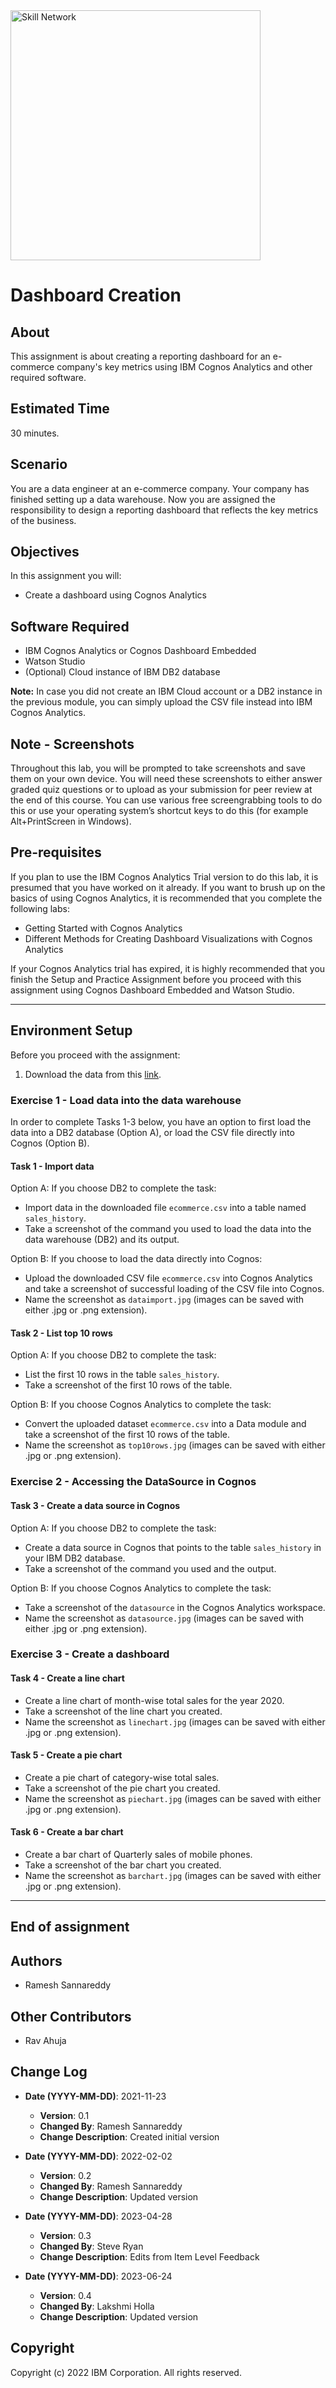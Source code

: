 <img src="https://cf-courses-data.s3.us.cloud-object-storage.appdomain.cloud/IBM-DB0321EN-SkillsNetwork/images/IDSN-logo.png" alt="Skill Network" width="400px">

# Dashboard Creation

## About
This assignment is about creating a reporting dashboard for an e-commerce company's key metrics using IBM Cognos Analytics and other required software.

## Estimated Time
30 minutes.

## Scenario
You are a data engineer at an e-commerce company. Your company has finished setting up a data warehouse. Now you are assigned the responsibility to design a reporting dashboard that reflects the key metrics of the business.

## Objectives
In this assignment you will:
- Create a dashboard using Cognos Analytics

## Software Required
- IBM Cognos Analytics or Cognos Dashboard Embedded
- Watson Studio
- (Optional) Cloud instance of IBM DB2 database

**Note:** In case you did not create an IBM Cloud account or a DB2 instance in the previous module, you can simply upload the CSV file instead into IBM Cognos Analytics.

## Note - Screenshots
Throughout this lab, you will be prompted to take screenshots and save them on your own device. You will need these screenshots to either answer graded quiz questions or to upload as your submission for peer review at the end of this course. You can use various free screengrabbing tools to do this or use your operating system’s shortcut keys to do this (for example Alt+PrintScreen in Windows).

## Pre-requisites
If you plan to use the IBM Cognos Analytics Trial version to do this lab, it is presumed that you have worked on it already. If you want to brush up on the basics of using Cognos Analytics, it is recommended that you complete the following labs:
- Getting Started with Cognos Analytics
- Different Methods for Creating Dashboard Visualizations with Cognos Analytics

If your Cognos Analytics trial has expired, it is highly recommended that you finish the Setup and Practice Assignment before you proceed with this assignment using Cognos Dashboard Embedded and Watson Studio.

---

## Environment Setup
Before you proceed with the assignment:

1. Download the data from this [link](https://cf-courses-data.s3.us.cloud-object-storage.appdomain.cloud/IBM-DB0321EN-SkillsNetwork/analytics/ecommerce.csv).

### Exercise 1 - Load data into the data warehouse
In order to complete Tasks 1-3 below, you have an option to first load the data into a DB2 database (Option A), or load the CSV file directly into Cognos (Option B).

#### Task 1 - Import data
Option A: If you choose DB2 to complete the task:
- Import data in the downloaded file `ecommerce.csv` into a table named `sales_history`.
- Take a screenshot of the command you used to load the data into the data warehouse (DB2) and its output.

Option B: If you choose to load the data directly into Cognos:
- Upload the downloaded CSV file `ecommerce.csv` into Cognos Analytics and take a screenshot of successful loading of the CSV file into Cognos.
- Name the screenshot as `dataimport.jpg` (images can be saved with either .jpg or .png extension).

#### Task 2 - List top 10 rows
Option A: If you choose DB2 to complete the task:
- List the first 10 rows in the table `sales_history`.
- Take a screenshot of the first 10 rows of the table.

Option B: If you choose Cognos Analytics to complete the task:
- Convert the uploaded dataset `ecommerce.csv` into a Data module and take a screenshot of the first 10 rows of the table.
- Name the screenshot as `top10rows.jpg` (images can be saved with either .jpg or .png extension).

### Exercise 2 - Accessing the DataSource in Cognos
#### Task 3 - Create a data source in Cognos
Option A: If you choose DB2 to complete the task:
- Create a data source in Cognos that points to the table `sales_history` in your IBM DB2 database.
- Take a screenshot of the command you used and the output.

Option B: If you choose Cognos Analytics to complete the task:
- Take a screenshot of the `datasource` in the Cognos Analytics workspace.
- Name the screenshot as `datasource.jpg` (images can be saved with either .jpg or .png extension).

### Exercise 3 - Create a dashboard
#### Task 4 - Create a line chart
- Create a line chart of month-wise total sales for the year 2020.
- Take a screenshot of the line chart you created.
- Name the screenshot as `linechart.jpg` (images can be saved with either .jpg or .png extension).

#### Task 5 - Create a pie chart
- Create a pie chart of category-wise total sales.
- Take a screenshot of the pie chart you created.
- Name the screenshot as `piechart.jpg` (images can be saved with either .jpg or .png extension).

#### Task 6 - Create a bar chart
- Create a bar chart of Quarterly sales of mobile phones.
- Take a screenshot of the bar chart you created.
- Name the screenshot as `barchart.jpg` (images can be saved with either .jpg or .png extension).

---

## End of assignment

## Authors
- Ramesh Sannareddy

## Other Contributors
- Rav Ahuja

## Change Log
- **Date (YYYY-MM-DD)**: 2021-11-23
  - **Version**: 0.1
  - **Changed By**: Ramesh Sannareddy
  - **Change Description**: Created initial version

- **Date (YYYY-MM-DD)**: 2022-02-02
  - **Version**: 0.2
  - **Changed By**: Ramesh Sannareddy
  - **Change Description**: Updated version

- **Date (YYYY-MM-DD)**: 2023-04-28
  - **Version**: 0.3
  - **Changed By**: Steve Ryan
  - **Change Description**: Edits from Item Level Feedback

- **Date (YYYY-MM-DD)**: 2023-06-24
  - **Version**: 0.4
  - **Changed By**: Lakshmi Holla
  - **Change Description**: Updated version

## Copyright
Copyright (c) 2022 IBM Corporation. All rights reserved.